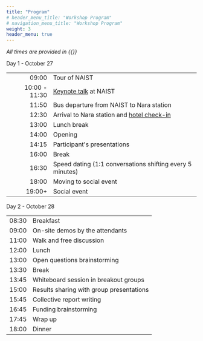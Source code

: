```yaml
---
title: "Program"
# header_menu_title: "Workshop Program"
# navigation_menu_title: "Workshop Program"
weight: 3
header_menu: true
---
```

_All times are provided in {{<extlink text="Japanese Standard Time (JST)." href="https://time.is/JST/" icon="fa fa-external-link">}}_

Day 1  - October 27

|||
|-:|:-|
| 09:00 | Tour of NAIST |
| 10:00 - 11:30 | [Keynote talk](#keynote) at NAIST |
| 11:50 | Bus departure from NAIST to Nara station |
| 12:30 | Arrival to Nara station and [hotel check-in](#accommodation) |
| 13:00 | Lunch break |
| 14:00 | Opening |
| 14:15 | Participant's presentations |
| 16:00 | Break |
| 16:30 | Speed dating (1:1 conversations shifting every 5 minutes) |
| 18:00 | Moving to social event |
| 19:00+ | Social event |

Day 2 - October 28

|||
|-:|:-|
| 08:30 | Breakfast |
| 09:00 | On-site demos by the attendants |
| 11:00 | Walk and free discussion |
| 12:00 | Lunch |
| 13:00 | Open questions brainstorming |
| 13:30 | Break |
| 13:45 | Whiteboard session in breakout groups |
| 15:00 | Results sharing with group presentations |
| 15:45 | Collective report writing |
| 16:45 | Funding brainstorming |
| 17:45 | Wrap up |
| 18:00 | Dinner |